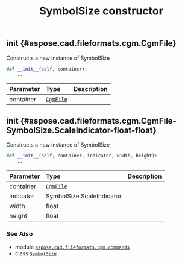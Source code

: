 ﻿---
title: SymbolSize constructor
second_title: Aspose.CAD for Python via .NET API References
description: 
type: docs
weight: 10
url: /python-net/aspose.cad.fileformats.cgm.commands/symbolsize/__init__/
is_root: false
---

## __init__ {#aspose.cad.fileformats.cgm.CgmFile}

Constructs a new instance of SymbolSize



```python
def __init__(self, container):
    ...
```


| Parameter | Type | Description |
| :- | :- | :- |
| container | [`CgmFile`](/cad/python-net/aspose.cad.fileformats.cgm/cgmfile) |  |


## __init__ {#aspose.cad.fileformats.cgm.CgmFile-SymbolSize.ScaleIndicator-float-float}

Constructs a new instance of SymbolSize



```python
def __init__(self, container, indicator, width, height):
    ...
```


| Parameter | Type | Description |
| :- | :- | :- |
| container | [`CgmFile`](/cad/python-net/aspose.cad.fileformats.cgm/cgmfile) |  |
| indicator | SymbolSize.ScaleIndicator |  |
| width | float |  |
| height | float |  |



### See Also
* module [`aspose.cad.fileformats.cgm.commands`](../../)
* class [`SymbolSize`](/cad/python-net/aspose.cad.fileformats.cgm.commands/symbolsize)
